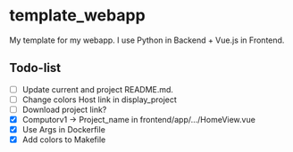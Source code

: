 # template_webapp
My template for my webapp. I use Python in Backend + Vue.js in Frontend.

## Todo-list
- [ ] Update current and project README.md.
- [ ] Change colors Host link in display_project
- [ ] Download project link?
- [x] Computorv1 -> Project_name in frontend/app/.../HomeView.vue
- [x] Use Args in Dockerfile
- [x] Add colors to Makefile
